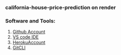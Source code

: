 ### california-house-price-prediction on render

### Software and Tools:
1. [Github Account](https://github.com)
2. [VS code IDE](https://code.visualstudio.com)
3. [HerokuAccount](https://heroku.com)
4. [GitCLI](https://git-scm.com/docs/gitcli)

